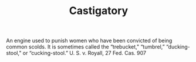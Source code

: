 ---
title: Castigatory
letter: C
permalink: "/definitions/bld-castigatory.html"
body: An engine used to punish women who have been convicted of being common scolds.
  It is sometimes called the “trebucket," “tumbrel,” “ducking-stool," or “cucking-stool.”
  U. S. v. Royall, 27 Fed. Cas. 907
published_at: '2018-07-07'
source: Black's Law Dictionary 2nd Ed (1910)
layout: post
---